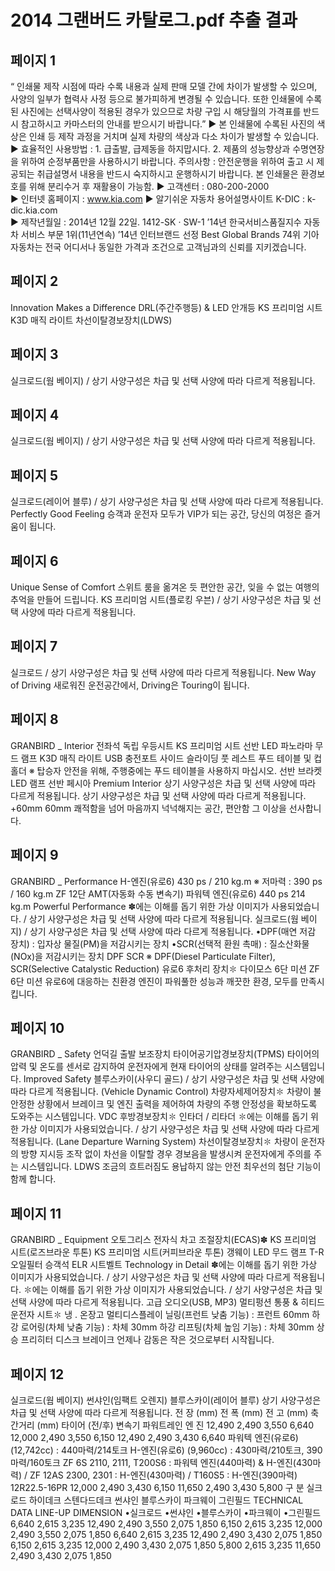 # 2014 그랜버드 카탈로그.pdf 추출 결과

## 페이지 1

 “ 인쇄물 제작 시점에 따라 수록 내용과 실제 판매 모델 간에 차이가 발생할 수 있으며, 사양의 일부가 협력사 사정 등으로 불가피하게 변경될 수 있습니다. 
   또한 인쇄물에 수록된 사진에는 선택사양이 적용된 경우가 있으므로 차량 구입 시 해당월의 가격표를 반드시 참고하시고 카마스터의 안내를 받으시기 바랍니다.”
▶ 본 인쇄물에 수록된 사진의 색상은 인쇄 등 제작 과정을 거치며 실제 차량의 색상과 다소 차이가 발생할 수 있습니다.    
▶ 효율적인 사용방법 : 1. 급출발, 급제동을 하지맙시다.   2. 제품의 성능향상과 수명연장을 위하여 순정부품만을 사용하시기 바랍니다.
    주의사항 : 안전운행을 위하여 출고 시 제공되는 취급설명서 내용을 반드시 숙지하시고 운행하시기 바랍니다.
    본 인쇄물은 환경보호를 위해 분리수거 후 재활용이 가능함.
▶ 고객센터 : 080-200-2000  
▶ 인터넷 홈페이지 : www.kia.com            ▶ 알기쉬운 자동차 용어설명사이트 K-DIC : k-dic.kia.com          
▶ 제작년월일 : 2014년 12월 22일.   1412-SK · SW-1
’14년 한국서비스품질지수
자동차 서비스 부문 1위(11년연속)
’14년 인터브랜드 선정
Best Global Brands 74위
               기아자동차는 전국 어디서나 동일한 가격과 조건으로 고객님과의 신뢰를 지키겠습니다.


## 페이지 2

Innovation Makes a Difference
DRL(주간주행등) & LED 안개등
KS 프리미엄 시트
K3D 매직 라이트
차선이탈경보장치(LDWS)


## 페이지 3

실크로드(웜 베이지) / 상기 사양구성은 차급 및 선택 사양에 따라 다르게 적용됩니다.


## 페이지 4

실크로드(웜 베이지) / 상기 사양구성은 차급 및 선택 사양에 따라 다르게 적용됩니다.


## 페이지 5

실크로드(레이어 블루) / 상기 사양구성은 차급 및 선택 사양에 따라 다르게 적용됩니다.
Perfectly Good Feeling
승객과 운전자 모두가 VIP가 되는 공간, 당신의 여정은 즐거움이 됩니다.


## 페이지 6

Unique Sense of Comfort
스위트 룸을 옮겨온 듯 편안한 공간,
잊을 수 없는 여행의 추억을 만들어 드립니다.
KS 프리미엄 시트(플로킹 우븐) / 상기 사양구성은 차급 및 선택 사양에 따라 다르게 적용됩니다.


## 페이지 7

실크로드 / 상기 사양구성은 차급 및 선택 사양에 따라 다르게 적용됩니다.
New Way of Driving
새로워진 운전공간에서, Driving은 Touring이 됩니다.


## 페이지 8

GRANBIRD _ Interior
전좌석 독립 우등시트
KS 프리미엄 시트
선반 LED 파노라마 무드 램프
K3D 매직 라이트 
USB 충전포트
사이드 슬라이딩
풋 레스트
푸드 테이블 및 컵홀더
※ 탑승자 안전을 위해, 주행중에는 푸드 테이블을 사용하지 마십시오.
선반 브라켓 LED 램프
선반 페시아
Premium Interior
상기 사양구성은 차급 및 선택 사양에 따라 다르게 적용됩니다.
상기 사양구성은 차급 및 선택 사양에 따라 다르게 적용됩니다.
+60mm
60mm
쾌적함을 넘어 마음까지 넉넉해지는 공간, 편안함 그 이상을 선사합니다.


## 페이지 9

GRANBIRD _ Performance
H-엔진(유로6)
430 ps / 210 kg.m
※ 저마력 : 390 ps / 160 kg.m
ZF 12단 AMT(자동화 수동 변속기)
파워텍 엔진(유로6)
440 ps 
214 kg.m
Powerful Performance
✽에는 이해를 돕기 위한 가상 이미지가 사용되었습니다. / 상기 사양구성은 차급 및 선택 사양에 따라 다르게 적용됩니다.
실크로드(웜 베이지) / 상기 사양구성은 차급 및 선택 사양에 따라 다르게 적용됩니다.
•DPF(매연 저감 장치) : 입자상 물질(PM)을 저감시키는 장치
•SCR(선택적 환원 촉매) : 질소산화물(NOx)을 저감시키는 장치
DPF
SCR
※ DPF(Diesel Particulate Filter), SCR(Selective Catalystic Reduction)
유로6 후처리 장치✽
다이모스 6단 미션
ZF 6단 미션
유로6에 대응하는 친환경 엔진이 파워풀한 성능과 깨끗한 환경, 모두를 만족시킵니다.


## 페이지 10

GRANBIRD _ Safety
언덕길 출발 보조장치
타이어공기압경보장치(TPMS)
타이어의 압력 및 온도를 센서로 감지하여 운전자에게 현재 
타이어의 상태를 알려주는 시스템입니다.
Improved Safety
블루스카이(사우디 골드) / 상기 사양구성은 차급 및 선택 사양에 따라 다르게 적용됩니다.
(Vehicle Dynamic Control) 차량자세제어장치✽
차량이 불안정한 상황에서 브레이크 및 엔진 출력을 제어하여 차량의 주행 안정성을 확보하도록 
도와주는 시스템입니다.
VDC
후방경보장치✽
인타더 / 리타더
✽에는 이해를 돕기 위한 가상 이미지가 사용되었습니다. / 상기 사양구성은 차급 및 선택 사양에 따라 다르게 적용됩니다.
(Lane Departure Warning System) 차선이탈경보장치✽
차량이 운전자의 방향 지시등 조작 없이 차선을 이탈할 경우 경보음을 발생시켜 운전자에게 주의를 주는 시스템입니다.
LDWS
조금의 흐트러짐도 용납하지 않는 안전 최우선의 첨단 기능이 함께 합니다.


## 페이지 11

GRANBIRD _ Equipment
오토그리스
전자식 차고 조절장치(ECAS)✽
KS 프리미엄 시트(로즈브라운 투톤)
KS 프리미엄 시트(커피브라운 투톤)
갱웨이 LED 무드 램프
T-R 오일필터
승객석 ELR 시트벨트
Technology in Detail
✽에는 이해를 돕기 위한 가상 이미지가 사용되었습니다. / 상기 사양구성은 차급 및 선택 사양에 따라 다르게 적용됩니다.
✽에는 이해를 돕기 위한 가상 이미지가 사용되었습니다. / 상기 사양구성은 차급 및 선택 사양에 따라 다르게 적용됩니다.
고급 오디오(USB, MP3)
멀티펑션 통풍 & 히티드 운전자 시트✽
냉 . 온장고
멀티디스플레이
닐링(프런트 낮춤 기능) : 프런트 60mm 하강         로어링(차체 낮춤 기능) : 차체 30mm 하강         리프팅(차체 높임 기능) : 차체 30mm 상승
프리히터
디스크 브레이크
언제나 감동은 작은 것으로부터 시작됩니다.


## 페이지 12

실크로드(웜 베이지)
썬샤인(임팩트 오렌지)
블루스카이(레이어 블루)
상기 사양구성은 차급 및 선택 사양에 따라 다르게 적용됩니다.
     전   장                (mm)
     전   폭                (mm)
     전   고                (mm)
     축간거리            (mm)
     타이어 (전/후)
변속기
  파워트레인
엔   진
12,490
2,490
3,550
6,640
12,000
2,490
3,550
6,150
12,490
2,490
3,430
6,640
파워텍 엔진(유로6) (12,742cc) : 440마력/214토크
H-엔진(유로6) (9,960cc) : 430마력/210토크, 390마력/160토크
ZF 6S 2110, 2111, T200S6 : 파워텍 엔진(440마력) & H-엔진(430마력) / ZF 12AS 2300, 2301 : H-엔진(430마력) / T160S5 : H-엔진(390마력)
12R22.5-16PR
12,000
2,490
3,430
6,150
11,650
2,490
3,430
5,800
구     분
실크로드
하이데크
스텐다드데크
썬샤인
블루스카이
파크웨이
그린필드
TECHNICAL DATA
LINE-UP
DIMENSION
•실크로드
•썬샤인
•블루스카이
•파크웨이
•그린필드
6,640
2,615
3,235
12,490
2,490
3,550
2,075
1,850
6,150
2,615
3,235
12,000
2,490
3,550
2,075
1,850
6,640
2,615
3,235
12,490
2,490
3,430
2,075
1,850
6,150
2,615
3,235
12,000
2,490
3,430
2,075
1,850
5,800
2,615
3,235
11,650
2,490
3,430
2,075
1,850


